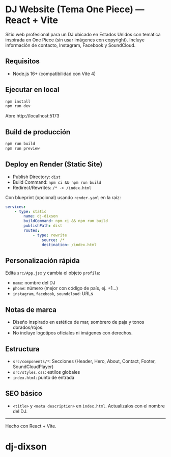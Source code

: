 # DJ Website (Tema One Piece) — React + Vite

Sitio web profesional para un DJ ubicado en Estados Unidos con temática inspirada en One Piece (sin usar imágenes con copyright). Incluye información de contacto, Instagram, Facebook y SoundCloud.

## Requisitos
- Node.js 16+ (compatibilidad con Vite 4)

## Ejecutar en local
```bash
npm install
npm run dev
```
Abre http://localhost:5173

## Build de producción
```bash
npm run build
npm run preview
```

## Deploy en Render (Static Site)
- Publish Directory: `dist`
- Build Command: `npm ci && npm run build`
- Redirect/Rewrites: `/* -> /index.html`

Con blueprint (opcional) usando `render.yaml` en la raíz:

```yaml
services:
	- type: static
		name: dj-dixson
		buildCommand: npm ci && npm run build
		publishPath: dist
		routes:
			- type: rewrite
				source: /*
				destination: /index.html
```

## Personalización rápida
Edita `src/App.jsx` y cambia el objeto `profile`:
- `name`: nombre del DJ
- `phone`: número (mejor con código de país, ej. +1...) 
- `instagram`, `facebook`, `soundcloud`: URLs

## Notas de marca
- Diseño inspirado en estética de mar, sombrero de paja y tonos dorados/rojos.
- No incluye logotipos oficiales ni imágenes con derechos.

## Estructura
- `src/components/*`: Secciones (Header, Hero, About, Contact, Footer, SoundCloudPlayer)
- `src/styles.css`: estilos globales
- `index.html`: punto de entrada

## SEO básico
- `<title>` y `<meta description>` en `index.html`. Actualízalos con el nombre del DJ.

---
Hecho con React + Vite.
# dj-dixson
